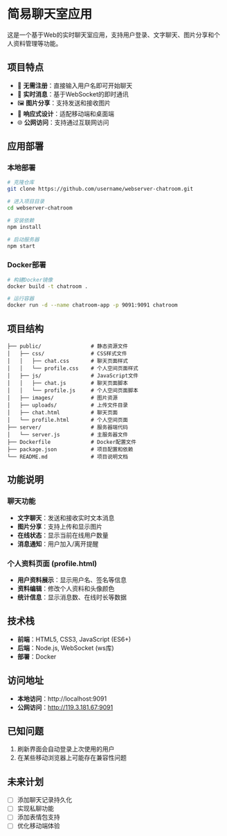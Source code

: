 # 简易聊天室应用

这是一个基于Web的实时聊天室应用，支持用户登录、文字聊天、图片分享和个人资料管理等功能。

## 项目特点

- 🚀 **无需注册**：直接输入用户名即可开始聊天
- 💬 **实时消息**：基于WebSocket的即时通讯
- 🖼️ **图片分享**：支持发送和接收图片
- 🔄 **响应式设计**：适配移动端和桌面端
- 🌐 **公网访问**：支持通过互联网访问

## 应用部署

### 本地部署

```bash
# 克隆仓库
git clone https://github.com/username/webserver-chatroom.git

# 进入项目目录
cd webserver-chatroom

# 安装依赖
npm install

# 启动服务器
npm start
```

### Docker部署

```bash
# 构建Docker镜像
docker build -t chatroom .

# 运行容器
docker run -d --name chatroom-app -p 9091:9091 chatroom
```

## 项目结构

```
├── public/                # 静态资源文件
│   ├── css/               # CSS样式文件
│   │   ├── chat.css       # 聊天页面样式
│   │   └── profile.css    # 个人空间页面样式
│   ├── js/                # JavaScript文件
│   │   ├── chat.js        # 聊天页面脚本
│   │   └── profile.js     # 个人空间页面脚本
│   ├── images/            # 图片资源
│   ├── uploads/           # 上传文件目录
│   ├── chat.html          # 聊天页面
│   └── profile.html       # 个人空间页面
├── server/                # 服务器端代码
│   └── server.js          # 主服务器文件
├── Dockerfile             # Docker配置文件
├── package.json           # 项目配置和依赖
└── README.md              # 项目说明文档
```

## 功能说明

### 聊天功能

- **文字聊天**：发送和接收实时文本消息
- **图片分享**：支持上传和显示图片
- **在线状态**：显示当前在线用户数量
- **消息通知**：用户加入/离开提醒

### 个人资料页面 (profile.html)

- **用户资料展示**：显示用户名、签名等信息
- **资料编辑**：修改个人资料和头像颜色
- **统计信息**：显示消息数、在线时长等数据

## 技术栈

- **前端**：HTML5, CSS3, JavaScript (ES6+)
- **后端**：Node.js, WebSocket (ws库)
- **部署**：Docker

## 访问地址

- **本地访问**：http://localhost:9091
- **公网访问**：http://119.3.181.67:9091

## 已知问题

1. 刷新界面会自动登录上次使用的用户
2. 在某些移动浏览器上可能存在兼容性问题

## 未来计划

- [ ] 添加聊天记录持久化
- [ ] 实现私聊功能
- [ ] 添加表情包支持
- [ ] 优化移动端体验
